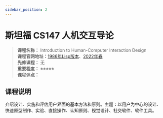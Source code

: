 ```yaml
---
sidebar_position: 2
---
```


# 斯坦福 CS147 人机交互导论





>**课程名称：** Introduction to Human-Computer Interaction Design   
**课程官网地址：**[1986年Lisp版本](https://inst.eecs.berkeley.edu/~cs61c/su21/)、[2022年春](https://cs61c.org/sp22/)  
**先修课程：** 无  
**重要程度：** ※※※※※  
**课程评点：** 


## 课程说明
介绍设计、实施和评估用户界面的基本方法和原则。主题：以用户为中心的设计、快速原型制作、实验、直接操作、认知原则、视觉设计、社交软件、软件工具。

<Comment></Comment>
